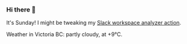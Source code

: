 ### Hi there :wave:

It's Sunday! I might be tweaking my [Slack workspace analyzer action](https://github.com/bewuethr/slack-analyzer).

Weather in Victoria BC: partly cloudy, at +9°C.
